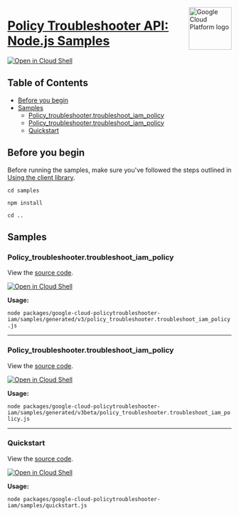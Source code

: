 [//]: # "This README.md file is auto-generated, all changes to this file will be lost."
[//]: # "To regenerate it, use `python -m synthtool`."
<img src="https://avatars2.githubusercontent.com/u/2810941?v=3&s=96" alt="Google Cloud Platform logo" title="Google Cloud Platform" align="right" height="96" width="96"/>

# [Policy Troubleshooter API: Node.js Samples](https://github.com/googleapis/google-cloud-node)

[![Open in Cloud Shell][shell_img]][shell_link]



## Table of Contents

* [Before you begin](#before-you-begin)
* [Samples](#samples)
  * [Policy_troubleshooter.troubleshoot_iam_policy](#policy_troubleshooter.troubleshoot_iam_policy)
  * [Policy_troubleshooter.troubleshoot_iam_policy](#policy_troubleshooter.troubleshoot_iam_policy)
  * [Quickstart](#quickstart)

## Before you begin

Before running the samples, make sure you've followed the steps outlined in
[Using the client library](https://github.com/googleapis/google-cloud-node#using-the-client-library).

`cd samples`

`npm install`

`cd ..`

## Samples



### Policy_troubleshooter.troubleshoot_iam_policy

View the [source code](https://github.com/googleapis/google-cloud-node/blob/master/packages/google-cloud-policytroubleshooter-iam/samples/generated/v3/policy_troubleshooter.troubleshoot_iam_policy.js).

[![Open in Cloud Shell][shell_img]](https://console.cloud.google.com/cloudshell/open?git_repo=https://github.com/googleapis/google-cloud-node&page=editor&open_in_editor=packages/google-cloud-policytroubleshooter-iam/samples/generated/v3/policy_troubleshooter.troubleshoot_iam_policy.js,samples/README.md)

__Usage:__


`node packages/google-cloud-policytroubleshooter-iam/samples/generated/v3/policy_troubleshooter.troubleshoot_iam_policy.js`


-----




### Policy_troubleshooter.troubleshoot_iam_policy

View the [source code](https://github.com/googleapis/google-cloud-node/blob/master/packages/google-cloud-policytroubleshooter-iam/samples/generated/v3beta/policy_troubleshooter.troubleshoot_iam_policy.js).

[![Open in Cloud Shell][shell_img]](https://console.cloud.google.com/cloudshell/open?git_repo=https://github.com/googleapis/google-cloud-node&page=editor&open_in_editor=packages/google-cloud-policytroubleshooter-iam/samples/generated/v3beta/policy_troubleshooter.troubleshoot_iam_policy.js,samples/README.md)

__Usage:__


`node packages/google-cloud-policytroubleshooter-iam/samples/generated/v3beta/policy_troubleshooter.troubleshoot_iam_policy.js`


-----




### Quickstart

View the [source code](https://github.com/googleapis/google-cloud-node/blob/master/packages/google-cloud-policytroubleshooter-iam/samples/quickstart.js).

[![Open in Cloud Shell][shell_img]](https://console.cloud.google.com/cloudshell/open?git_repo=https://github.com/googleapis/google-cloud-node&page=editor&open_in_editor=packages/google-cloud-policytroubleshooter-iam/samples/quickstart.js,samples/README.md)

__Usage:__


`node packages/google-cloud-policytroubleshooter-iam/samples/quickstart.js`






[shell_img]: https://gstatic.com/cloudssh/images/open-btn.png
[shell_link]: https://console.cloud.google.com/cloudshell/open?git_repo=https://github.com/googleapis/google-cloud-node&page=editor&open_in_editor=samples/README.md
[product-docs]: cloud.google.com/iam/
